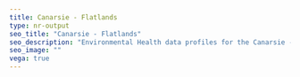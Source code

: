 ```yaml
---
title: Canarsie - Flatlands
type: nr-output
seo_title: "Canarsie - Flatlands"
seo_description: "Environmental Health data profiles for the Canarsie - Flatlands neighborhood of NYC."
seo_image: ""
vega: true
---
```

